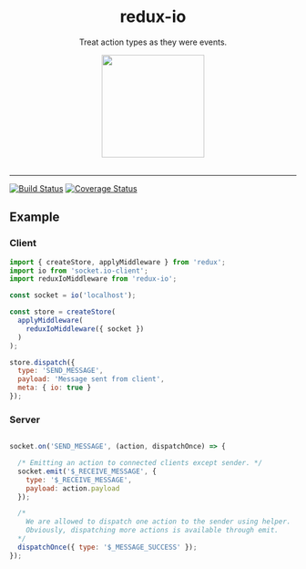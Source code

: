 <div align="center">
  <h1>redux-io</h1>
  <p>Treat action types as they were events.</p>
  <img src="https://cdn.worldvectorlogo.com/logos/socket-io.svg" align="center" width="180" height="180">
</div>

<br />
<hr />

[![Build Status](https://travis-ci.org/alk831/redux-io.svg?branch=master)](https://travis-ci.org/alk831/redux-io)
[![Coverage Status](https://coveralls.io/repos/github/alk831/redux-io/badge.svg?branch=master)](https://coveralls.io/github/alk831/redux-io?branch=master)

## Example
### Client
```js
import { createStore, applyMiddleware } from 'redux';
import io from 'socket.io-client';
import reduxIoMiddleware from 'redux-io';

const socket = io('localhost');

const store = createStore(
  applyMiddleware(
    reduxIoMiddleware({ socket })
  )
);

store.dispatch({
  type: 'SEND_MESSAGE',
  payload: 'Message sent from client',
  meta: { io: true }
});
```
### Server

```js

socket.on('SEND_MESSAGE', (action, dispatchOnce) => {

  /* Emitting an action to connected clients except sender. */
  socket.emit('$_RECEIVE_MESSAGE', {
    type: '$_RECEIVE_MESSAGE',
    payload: action.payload
  });

  /*
    We are allowed to dispatch one action to the sender using helper.
    Obviously, dispatching more actions is available through emit.
  */
  dispatchOnce({ type: '$_MESSAGE_SUCCESS' });
});

```
